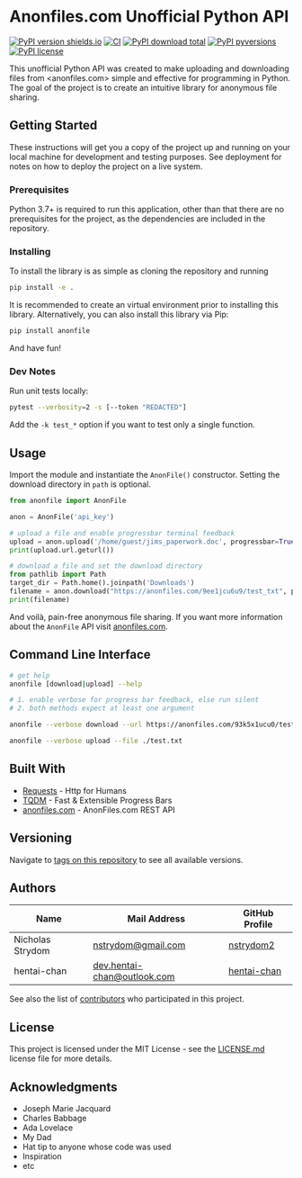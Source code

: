 # Anonfiles.com Unofficial Python API
[![PyPI version shields.io](https://img.shields.io/pypi/v/anonfile)](https://pypi.python.org/pypi/anonfile/)
[![CI](https://github.com/nstrydom2/anonfile-api/actions/workflows/python-package.yml/badge.svg?branch=master)](https://github.com/nstrydom2/anonfile-api/actions/workflows/python-package.yml)
[![PyPI download total](https://img.shields.io/pypi/dm/anonfile)](https://pypi.python.org/pypi/anonfile/)
[![PyPI pyversions](https://img.shields.io/pypi/pyversions/anonfile)](https://pypi.python.org/pypi/anonfile/)
[![PyPI license](https://img.shields.io/pypi/l/anonfile)](https://pypi.python.org/pypi/anonfile/)


This unofficial Python API was created to make uploading and downloading files
from <anonfiles.com> simple and effective for programming in Python. The goal of
the project is to create an intuitive library for anonymous file sharing.

## Getting Started

These instructions will get you a copy of the project up and running on your local
machine for development and testing purposes. See deployment for notes on how to
deploy the project on a live system.

### Prerequisites

Python 3.7+ is required to run this application, other than that there are no
prerequisites for the project, as the dependencies are included in the repository.

### Installing

To install the library is as simple as cloning the repository and running

```bash
pip install -e .
```

It is recommended to create an virtual environment prior to installing this library.
Alternatively, you can also install this library via Pip:

```bash
pip install anonfile
```

And have fun!

### Dev Notes

Run unit tests locally:

```bash
pytest --verbosity=2 -s [--token "REDACTED"]
```

Add the `-k test_*` option if you want to test only a single function.

## Usage

Import the module and instantiate the `AnonFile()` constructor. Setting the download
directory in `path` is optional.

```python
from anonfile import AnonFile

anon = AnonFile('api_key')

# upload a file and enable progressbar terminal feedback
upload = anon.upload('/home/guest/jims_paperwork.doc', progressbar=True)
print(upload.url.geturl())

# download a file and set the download directory
from pathlib import Path
target_dir = Path.home().joinpath('Downloads')
filename = anon.download("https://anonfiles.com/9ee1jcu6u9/test_txt", path=target_dir)
print(filename)
```

And voilà, pain-free anonymous file sharing. If you want more information about
the `AnonFile` API visit [anonfiles.com](https://anonfiles.com/docs/api).

## Command Line Interface

```bash
# get help
anonfile [download|upload] --help

# 1. enable verbose for progress bar feedback, else run silent
# 2. both methods expect at least one argument

anonfile --verbose download --url https://anonfiles.com/93k5x1ucu0/test_txt

anonfile --verbose upload --file ./test.txt
```

## Built With

* [Requests](http://docs.python-requests.org/en/master/) - Http for Humans
* [TQDM](https://github.com/tqdm/tqdm) - Fast & Extensible Progress Bars
* [anonfiles.com](https://anonfiles.com/docs/api) - AnonFiles.com REST API

## Versioning

Navigate to [tags on this repository](https://github.com/nstrydom2/anonfile-api/tags)
to see all available versions.

## Authors

| Name             | Mail Address                | GitHub Profile                                |
|------------------|-----------------------------|-----------------------------------------------|
| Nicholas Strydom | nstrydom@gmail.com          | [nstrydom2](https://github.com/nstrydom2)     |
| hentai-chan      | dev.hentai-chan@outlook.com | [hentai-chan](https://github.com/hentai-chan) |

See also the list of [contributors](https://github.com/nstrydom2/anonfile-api/contributors)
who participated in this project.

## License

This project is licensed under the MIT License - see the [LICENSE.md](LICENSE.md)
license file for more details.

## Acknowledgments

* Joseph Marie Jacquard
* Charles Babbage
* Ada Lovelace
* My Dad
* Hat tip to anyone whose code was used
* Inspiration
* etc
